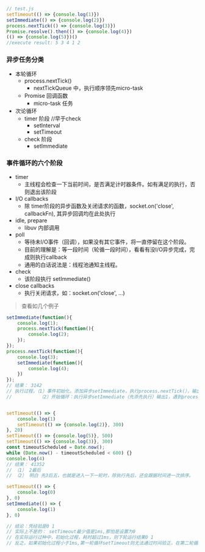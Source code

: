 ```javascript
// test.js
setTimeout(() => {console.log(1)})
setImmediate(() => {console.log(2)})
process.nextTick(() => {console.log(3)})
Promise.resolve().then(() => {console.log(4)})
(() => {console.log(5)})()
//execute result: 5 3 4 1 2
```

### 异步任务分类
+ 本轮循环
    + process.nextTick()
        + nextTickQueue 中，执行顺序领先micro-task
    + Promise 回调函数
        + micro-task 任务
+ 次论循环
    + timer 阶段 //早于check
        + setInterval
        + setTimeout
    + check 阶段
        + setImmediate
        
        
### 事件循环的六个阶段
+ timer
    + 主线程会检查一下当前时间，是否满足计时器条件。如有满足的执行，否则退出该阶段
+ I/O callbacks
    + 除 timer阶段的异步函数及关闭请求的函数，socket.on('close', callbackFn), 其异步回调均在此处执行
+ idle, prepare
    + libuv 内部调用
+ poll
    + 等待未I/O事件（回调），如果没有其它事件，将一直停留在这个阶段。
    + 目前的理解是：等一段时间（轮循一段时间），看看有没I/O异步完成，完成则执行callback
    + 通用的白话说法是：线程池通知主线程。
+ check
    + 该阶段执行 setImmediate()
+ close callbacks
    + 执行关闭请求，如：socket.on('close', ...)
    
> 查看如几个例子
```javascript
setImmediate(function(){
    console.log(1);
    process.nextTick(function(){
        console.log(2);
    });
});
process.nextTick(function(){
    console.log(3);
    setImmediate(function(){
        console.log(4);
    })
});
// 结果： 3142
// 执行过程，（1）事件初始化，添加异步setImmediate，执行process.nextTick(），输出3，添加setImmediate异步
//          （2）开始循环：执行异步setImmediate（先添先执行）输出1，遇到process.nextTick(），将其放至本轮nextTickQueue中，执行setImmediate输出4，执行本轮nextTickQueue输出2


setTimeout(() => {
    console.log(1)
    setTimeout(() => {console.log(2)}, 300)
}, 20)
setTimeout(() => {console.log(5)}, 500)
setTimeout(() => {console.log(3)}, 300)
const timeoutScheduled = Date.now();
while (Date.now() - timeoutScheduled < 600) {}
console.log(4)
// 结果： 41352
// （1） 2最后
// （2） 明白 先3后五，也就是进入一下一轮时，除执行先后，还会跟据时间进一次排序。

setTimeout(() => {
    console.log(0)
}, 0)
setImmediate(() => {
    console.log(1)
}, 0)

// 结论：凭经验是0 1
// 实际上不是的： setTimeout最少值是1ms,那怕是设置为0
// 在实际运行过种中，初始化过程，耗时超过1ms，则下轮运行结果0 1
// 反之，如果初始化过程小于1ms,第一轮循环setTimeout则无法通过时间验正，在第二轮循环才会被执行，结果为 1 0
```